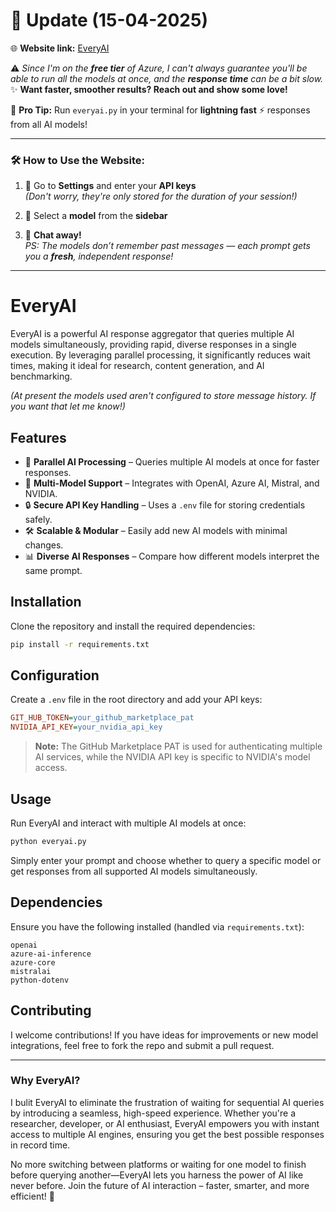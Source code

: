 # 🔄 Update (15-04-2025)

🌐 **Website link:** [EveryAI](https://everyai-f4e9fucdg2ddh8es.centralindia-01.azurewebsites.net/)  

⚠️ _Since I'm on the **free tier** of Azure, I can't always guarantee you'll be able to run all the models at once, and the **response time** can be a bit slow._  
✨ **Want faster, smoother results? Reach out and show some love!**  

🚀 **Pro Tip:** Run `everyai.py` in your terminal for **lightning fast** ⚡️ responses from all AI models!

---

### 🛠️ How to Use the Website:

1. 🔐 Go to **Settings** and enter your **API keys**  
   _(Don't worry, they're only stored for the duration of your session!)_

2. 🤖 Select a **model** from the **sidebar**

3. 💬 **Chat away!**  
   _PS: The models don’t remember past messages — each prompt gets you a **fresh**, independent response!_

---

# EveryAI

EveryAI is a powerful AI response aggregator that queries multiple AI models simultaneously, providing rapid, diverse responses in a single execution. By leveraging parallel processing, it significantly reduces wait times, making it ideal for research, content generation, and AI benchmarking. 

_(At present the models used aren't configured to store message history. If you want that let me know!)_

## Features
- 🚀 **Parallel AI Processing** – Queries multiple AI models at once for faster responses.
- 🤖 **Multi-Model Support** – Integrates with OpenAI, Azure AI, Mistral, and NVIDIA.
- 🔒 **Secure API Key Handling** – Uses a `.env` file for storing credentials safely.
- 🛠 **Scalable & Modular** – Easily add new AI models with minimal changes.
- 📊 **Diverse AI Responses** – Compare how different models interpret the same prompt.

## Installation
Clone the repository and install the required dependencies:
```bash
pip install -r requirements.txt
```

## Configuration
Create a `.env` file in the root directory and add your API keys:
```ini
GIT_HUB_TOKEN=your_github_marketplace_pat
NVIDIA_API_KEY=your_nvidia_api_key
```
> **Note:** The GitHub Marketplace PAT is used for authenticating multiple AI services, while the NVIDIA API key is specific to NVIDIA's model access.

## Usage
Run EveryAI and interact with multiple AI models at once:
```bash
python everyai.py
```
Simply enter your prompt and choose whether to query a specific model or get responses from all supported AI models simultaneously.

## Dependencies
Ensure you have the following installed (handled via `requirements.txt`):
```
openai
azure-ai-inference
azure-core
mistralai
python-dotenv
```

## Contributing
I welcome contributions! If you have ideas for improvements or new model integrations, feel free to fork the repo and submit a pull request.

---
### Why EveryAI?
I bulit EveryAI to eliminate the frustration of waiting for sequential AI queries by introducing a seamless, high-speed experience. Whether you're a researcher, developer, or AI enthusiast, EveryAI empowers you with instant access to multiple AI engines, ensuring you get the best possible responses in record time.

No more switching between platforms or waiting for one model to finish before querying another—EveryAI lets you harness the power of AI like never before. Join the future of AI interaction – faster, smarter, and more efficient! 🚀
